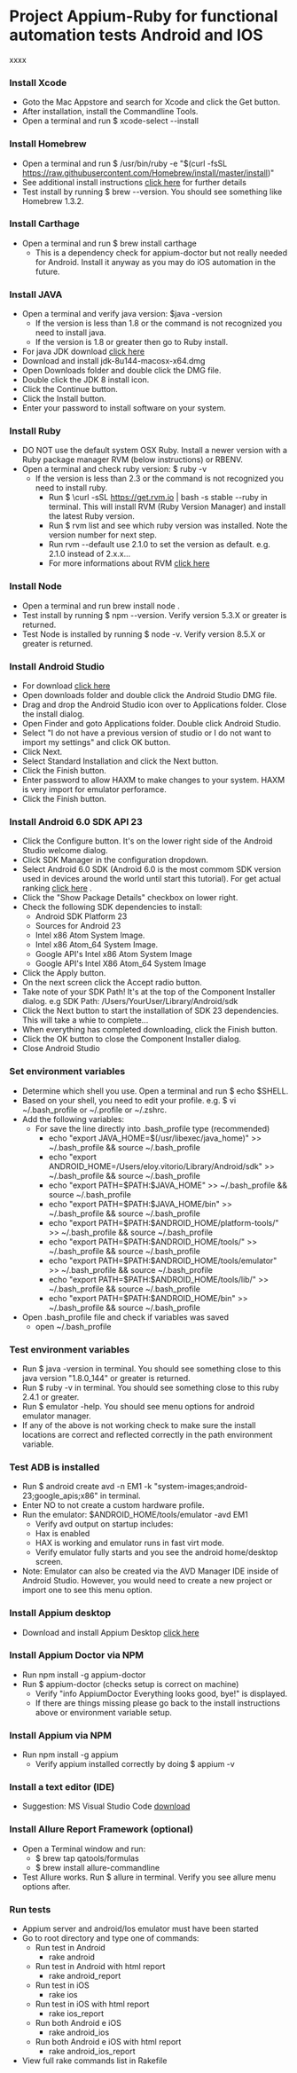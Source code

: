 #  Project Appium-Ruby for functional automation tests Android and IOS
xxxx

### Install Xcode

* Goto the Mac Appstore and search for Xcode and click the Get button.
* After installation, install the Commandline Tools.
* Open a terminal and run $ xcode-select --install

### Install Homebrew

* Open a terminal and run $ /usr/bin/ruby -e "$(curl -fsSL https://raw.githubusercontent.com/Homebrew/install/master/install)"
* See additional install instructions [click here](https://github.com/Homebrew/brew/blob/master/share/doc/homebrew/Installation.md#installation) for further details 
* Test install by running $ brew --version. You should see something like Homebrew 1.3.2.

### Install Carthage

* Open a terminal and run $ brew install carthage
    * This is a dependency check for appium-doctor but not really needed for Android. Install it anyway as you may do iOS automation in the future.


### Install JAVA

* Open a terminal and verify java version: $java -version
    * If the version is less than 1.8 or the command is not recognized you need to install java.
    * If the version is 1.8 or greater then go to Ruby install.
* For java JDK download [click here](https://www.oracle.com/technetwork/java/javase/downloads/jdk8-downloads-2133151.html)
* Download and install jdk-8u144-macosx-x64.dmg
* Open Downloads folder and double click the DMG file.
* Double click the JDK 8 install icon.
* Click the Continue button.
* Click the Install button.
* Enter your password to install software on your system.

### Install Ruby

* DO NOT use the default system OSX Ruby. Install a newer version with a Ruby package manager RVM (below instructions) or RBENV.
* Open a terminal and check ruby version: $ ruby -v
    * If the version is less than 2.3 or the command is not recognized you need to install ruby.
        * Run $ \curl -sSL https://get.rvm.io | bash -s stable --ruby in terminal. This will install RVM (Ruby Version Manager) and install the latest Ruby version.
        * Run $ rvm list and see which ruby version was installed. Note the version number for next step.
        * Run rvm --default use 2.1.0 to set the version as default. e.g. 2.1.0 instead of 2.x.x...
        * For more informations about RVM [click here](https://rvm.io/rvm/install)

### Install Node 

* Open a terminal and run brew install node .
* Test install by running $ npm --version. Verify version 5.3.X or greater is returned.
* Test Node is installed by running $ node -v. Verify version 8.5.X or greater is returned.

### Install Android Studio

* For download [click here](https://developer.android.com/studio/#mac-bundle)
* Open downloads folder and double click the Android Studio DMG file.
* Drag and drop the Android Studio icon over to Applications folder. Close the install dialog.
* Open Finder and goto Applications folder. Double click Android Studio.
* Select "I do not have a previous version of studio or I do not want to import my settings" and click OK button.
* Click Next.
* Select Standard Installation and click the Next button.
* Click the Finish button.
* Enter password to allow HAXM to make changes to your system. HAXM is very import for emulator perforamce.
* Click the Finish button.

### Install Android 6.0 SDK API 23

* Click the Configure button. It's on the lower right side of the Android Studio welcome dialog.
* Click SDK Manager in the configuration dropdown.
* Select Android 6.0 SDK (Android 6.0 is the most commom SDK version used in devices around the world until start this tutorial). For get actual ranking [click here](https://www.appbrain.com/stats/top-android-sdk-versions) .
* Click the "Show Package Details" checkbox on lower right.
* Check the following SDK dependencies to install:
    * Android SDK Platform 23
    * Sources for Android 23
    * Intel x86 Atom System Image.
    * Intel x86 Atom_64 System Image.
    * Google API's Intel x86 Atom System Image
    * Google API's Intel X86 Atom_64 System Image
* Click the Apply button.
* On the next screen click the Accept radio button.
* Take note of your SDK Path! It's at the top of the Component Installer dialog. e.g SDK Path: /Users/YourUser/Library/Android/sdk
* Click the Next button to start the installation of SDK 23 dependencies. This will take a whie to complete...
* When everything has completed downloading, click the Finish button.
* Click the OK button to close the Component Installer dialog.
* Close Android Studio

### Set environment variables

* Determine which shell you use. Open a terminal and run $ echo $SHELL.
* Based on your shell, you need to edit your profile. e.g. $ vi ~/.bash_profile or ~/.profile or ~/.zshrc.
* Add the following variables:
    * For save the line directly into .bash_profile type (recommended)
        * echo "export JAVA_HOME=\$(/usr/libexec/java_home)" >> ~/.bash_profile && source ~/.bash_profile
        * echo "export ANDROID_HOME=/Users/eloy.vitorio/Library/Android/sdk" >> ~/.bash_profile && source ~/.bash_profile
        * echo "export PATH=\$PATH:\$JAVA_HOME" >> ~/.bash_profile && source ~/.bash_profile
        * echo "export PATH=\$PATH:\$JAVA_HOME/bin" >> ~/.bash_profile && source ~/.bash_profile
        * echo "export PATH=\$PATH:\$ANDROID_HOME/platform-tools/" >> ~/.bash_profile && source ~/.bash_profile
        * echo "export PATH=\$PATH:\$ANDROID_HOME/tools/" >> ~/.bash_profile && source ~/.bash_profile
        * echo "export PATH=\$PATH:\$ANDROID_HOME/tools/emulator" >> ~/.bash_profile && source ~/.bash_profile
        * echo "export PATH=\$PATH:\$ANDROID_HOME/tools/lib/" >> ~/.bash_profile && source ~/.bash_profile
        * echo "export PATH=\$PATH:\$ANDROID_HOME/bin" >> ~/.bash_profile && source ~/.bash_profile
* Open .bash_profile file and check if variables was saved
    * open ~/.bash_profile

### Test environment variables

* Run $ java -version in terminal. You should see something close to this java version "1.8.0_144" or greater is returned.
* Run $ ruby -v in terminal. You should see something close to this ruby 2.4.1 or greater.
* Run $ emulator -help. You should see menu options for android emulator manager.
* If any of the above is not working check to make sure the install locations are correct and reflected correctly in the path environment variable.

### Test ADB is installed

* Run $ android create avd -n EM1 -k "system-images;android-23;google_apis;x86" in terminal.
* Enter NO to not create a custom hardware profile.
* Run the emulator: $ANDROID_HOME/tools/emulator -avd EM1
    * Verify avd output on startup includes:
    * Hax is enabled
    * HAX is working and emulator runs in fast virt mode.
    * Verify emulator fully starts and you see the android home/desktop screen.
* Note: Emulator can also be created via the AVD Manager IDE inside of Android Studio. However, you would need to create a new project or import one to see this menu option.

### Install Appium desktop

* Download and install Appium Desktop [click here](https://github.com/appium/appium-desktop/releases/tag/v1.7.1)

### Install Appium Doctor via NPM

* Run npm install -g appium-doctor
* Run $ appium-doctor (checks setup is correct on machine)
    * Verify "info AppiumDoctor Everything looks good, bye!" is displayed.
    * If there are things missing please go back to the install instructions above or environment variable setup.

### Install Appium via NPM

* Run npm install -g appium
    * Verify appium installed correctly by doing $ appium -v

### Install a text editor (IDE)

* Suggestion: MS Visual Studio Code [download](https://code.visualstudio.com/download)

### Install Allure Report Framework (optional)

* Open a Terminal window and run:
    * $ brew tap qatools/formulas
    * $ brew install allure-commandline
* Test Allure works. Run $ allure in terminal. Verify you see allure menu options after.

### Run tests

* Appium server and android/Ios emulator must have been started
* Go to root directory and type one of commands:
    * Run test in Android
        * rake android
    * Run test in Android with html report
        * rake android_report
    * Run test in iOS
        * rake ios
    * Run test in iOS with html report
        * rake ios_report
    * Run both Android e iOS
        * rake android_ios
    * Run both Android e iOS with html report      
        * rake android_ios_report
* View full rake commands list in Rakefile










